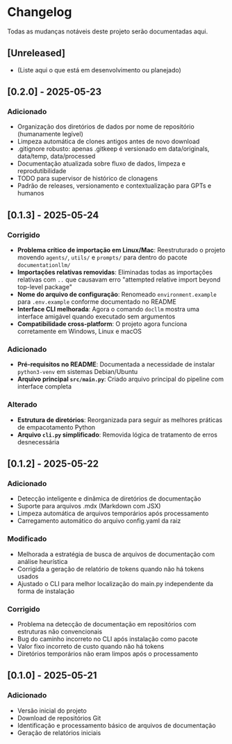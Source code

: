 # Changelog

Todas as mudanças notáveis deste projeto serão documentadas aqui.

## [Unreleased]
- (Liste aqui o que está em desenvolvimento ou planejado)

## [0.2.0] - 2025-05-23
### Adicionado
- Organização dos diretórios de dados por nome de repositório (humanamente legível)
- Limpeza automática de clones antigos antes de novo download
- .gitignore robusto: apenas .gitkeep é versionado em data/originals, data/temp, data/processed
- Documentação atualizada sobre fluxo de dados, limpeza e reprodutibilidade
- TODO para supervisor de histórico de clonagens
- Padrão de releases, versionamento e contextualização para GPTs e humanos

## [0.1.3] - 2025-05-24

### Corrigido
- **Problema crítico de importação em Linux/Mac**: Reestruturado o projeto movendo `agents/`, `utils/` e `prompts/` para dentro do pacote `documentationllm/`
- **Importações relativas removidas**: Eliminadas todas as importações relativas com `..` que causavam erro "attempted relative import beyond top-level package"
- **Nome do arquivo de configuração**: Renomeado `environment.example` para `.env.example` conforme documentado no README
- **Interface CLI melhorada**: Agora o comando `docllm` mostra uma interface amigável quando executado sem argumentos
- **Compatibilidade cross-platform**: O projeto agora funciona corretamente em Windows, Linux e macOS

### Adicionado
- **Pré-requisitos no README**: Documentada a necessidade de instalar `python3-venv` em sistemas Debian/Ubuntu
- **Arquivo principal `src/main.py`**: Criado arquivo principal do pipeline com interface completa

### Alterado
- **Estrutura de diretórios**: Reorganizada para seguir as melhores práticas de empacotamento Python
- **Arquivo `cli.py` simplificado**: Removida lógica de tratamento de erros desnecessária

## [0.1.2] - 2025-05-22
### Adicionado
- Detecção inteligente e dinâmica de diretórios de documentação
- Suporte para arquivos .mdx (Markdown com JSX)
- Limpeza automática de arquivos temporários após processamento
- Carregamento automático do arquivo config.yaml da raiz

### Modificado
- Melhorada a estratégia de busca de arquivos de documentação com análise heurística
- Corrigida a geração de relatório de tokens quando não há tokens usados
- Ajustado o CLI para melhor localização do main.py independente da forma de instalação

### Corrigido
- Problema na detecção de documentação em repositórios com estruturas não convencionais
- Bug do caminho incorreto no CLI após instalação como pacote
- Valor fixo incorreto de custo quando não há tokens
- Diretórios temporários não eram limpos após o processamento

## [0.1.0] - 2025-05-21
### Adicionado
- Versão inicial do projeto
- Download de repositórios Git
- Identificação e processamento básico de arquivos de documentação
- Geração de relatórios iniciais

